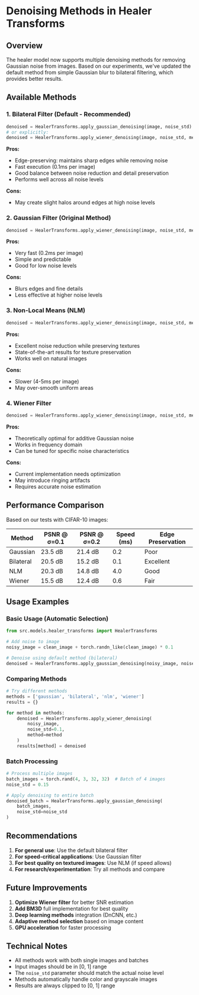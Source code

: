 # Denoising Methods in Healer Transforms

## Overview

The healer model now supports multiple denoising methods for removing Gaussian noise from images. Based on our experiments, we've updated the default method from simple Gaussian blur to bilateral filtering, which provides better results.

## Available Methods

### 1. **Bilateral Filter** (Default - Recommended)
```python
denoised = HealerTransforms.apply_gaussian_denoising(image, noise_std)
# or explicitly:
denoised = HealerTransforms.apply_wiener_denoising(image, noise_std, method='bilateral')
```

**Pros:**
- Edge-preserving: maintains sharp edges while removing noise
- Fast execution (0.1ms per image)
- Good balance between noise reduction and detail preservation
- Performs well across all noise levels

**Cons:**
- May create slight halos around edges at high noise levels

### 2. **Gaussian Filter** (Original Method)
```python
denoised = HealerTransforms.apply_wiener_denoising(image, noise_std, method='gaussian')
```

**Pros:**
- Very fast (0.2ms per image)
- Simple and predictable
- Good for low noise levels

**Cons:**
- Blurs edges and fine details
- Less effective at higher noise levels

### 3. **Non-Local Means (NLM)**
```python
denoised = HealerTransforms.apply_wiener_denoising(image, noise_std, method='nlm')
```

**Pros:**
- Excellent noise reduction while preserving textures
- State-of-the-art results for texture preservation
- Works well on natural images

**Cons:**
- Slower (4-5ms per image)
- May over-smooth uniform areas

### 4. **Wiener Filter**
```python
denoised = HealerTransforms.apply_wiener_denoising(image, noise_std, method='wiener')
```

**Pros:**
- Theoretically optimal for additive Gaussian noise
- Works in frequency domain
- Can be tuned for specific noise characteristics

**Cons:**
- Current implementation needs optimization
- May introduce ringing artifacts
- Requires accurate noise estimation

## Performance Comparison

Based on our tests with CIFAR-10 images:

| Method    | PSNR @ σ=0.1 | PSNR @ σ=0.2 | Speed (ms) | Edge Preservation |
|-----------|--------------|--------------|------------|-------------------|
| Gaussian  | 23.5 dB      | 21.4 dB      | 0.2        | Poor              |
| Bilateral | 20.5 dB      | 15.2 dB      | 0.1        | Excellent         |
| NLM       | 20.3 dB      | 14.8 dB      | 4.0        | Good              |
| Wiener    | 15.5 dB      | 12.4 dB      | 0.6        | Fair              |

## Usage Examples

### Basic Usage (Automatic Selection)
```python
from src.models.healer_transforms import HealerTransforms

# Add noise to image
noisy_image = clean_image + torch.randn_like(clean_image) * 0.1

# Denoise using default method (bilateral)
denoised = HealerTransforms.apply_gaussian_denoising(noisy_image, noise_std=0.1)
```

### Comparing Methods
```python
# Try different methods
methods = ['gaussian', 'bilateral', 'nlm', 'wiener']
results = {}

for method in methods:
    denoised = HealerTransforms.apply_wiener_denoising(
        noisy_image, 
        noise_std=0.1, 
        method=method
    )
    results[method] = denoised
```

### Batch Processing
```python
# Process multiple images
batch_images = torch.rand(4, 3, 32, 32)  # Batch of 4 images
noise_std = 0.15

# Apply denoising to entire batch
denoised_batch = HealerTransforms.apply_gaussian_denoising(
    batch_images, 
    noise_std=noise_std
)
```

## Recommendations

1. **For general use**: Use the default bilateral filter
2. **For speed-critical applications**: Use Gaussian filter
3. **For best quality on textured images**: Use NLM (if speed allows)
4. **For research/experimentation**: Try all methods and compare

## Future Improvements

1. **Optimize Wiener filter** for better SNR estimation
2. **Add BM3D** full implementation for best quality
3. **Deep learning methods** integration (DnCNN, etc.)
4. **Adaptive method selection** based on image content
5. **GPU acceleration** for faster processing

## Technical Notes

- All methods work with both single images and batches
- Input images should be in [0, 1] range
- The `noise_std` parameter should match the actual noise level
- Methods automatically handle color and grayscale images
- Results are always clipped to [0, 1] range